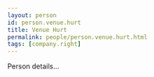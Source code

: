 ```yaml
---
layout: person
id: person.venue.hurt
title: Venue Hurt
permalink: people/person.venue.hurt.html
tags: [company.right]
---
```


Person details...